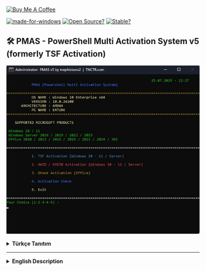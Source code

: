 <a href="https://buymeacoffee.com/abdullaherturk" target="_blank"><img src="https://cdn.buymeacoffee.com/buttons/v2/default-yellow.png" alt="Buy Me A Coffee" style="height: 60px !important;width: 217px !important;" ></a>

[![made-for-windows](https://img.shields.io/badge/Made%20for-Windows-with-love-00A4E3.svg?style=flat&logo=microsoft)](https://www.microsoft.com/)
[![Open Source?](https://img.shields.io/badge/Open%20source%3F-Of%20course%21%20%E2%9D%A4-009e0a.svg?style=flat)](https://github.com/abdullah-erturk/pmas/)
[![Stable?](https://img.shields.io/badge/Release_Download_Link-v5%2E0%2E0%20%7C%20Stable-009e0a.svg?style=flat)](https://github.com/abdullah-erturk/pmas/releases)

## 🛠️ PMAS - PowerShell Multi Activation System v5 (formerly TSF Activation)

![sample](https://raw.githubusercontent.com/abdullah-erturk/pmas/refs/heads/main/preview.jpg)

<details>
<summary><strong>Türkçe Tanıtım</strong></summary>

## Teşekkür
* Projede kullanılan LibTSforge.dll dosyasını geliştiren [MASSGRAVE](https://github.com/massgravel/TSforge) ekibine çok teşekkürler 🎉
* PowerShell betiğini hazırlamamda bana ilham veren (MDL) **Dark Vador**'a özel teşekkür 🎉

# 🔐 PMAS v5 [Powershell Multi Activation System]

> Bu gelişmiş PowerShell scripti, Windows ve Office ürünlerini lisanslamak için tasarlanmış esnek ve modüler bir çözümdür. TSF yöntemi için Windows ve Office lisanslamasında `LibTSforge.dll` adlı özel bir .NET kütüphanesini bellekten çalıştırır. Ayrıca HWID ve Ohook aktivasyon yöntemlerini de destekleyen full paket bir aktivasyon aracıdır.

Powershell komut satırı üzerinden çalıştırmak için:
1.   **PowerShell Açın**  
	Bunu yapmak için Windows tuşu + X'e basın, ardından PowerShell veya Terminal'i seçin.

2.   **Aşağıdaki kodu kopyalayıp yapıştırın ve Enter tuşuna basın.**  
```
irm tinyurl.com/getpmas | iex
```
---

## 🚀 Özellikler
- **Tam Otomatik Aktivasyon**  
- **GUI destekli sezgisel arayüz (PowerShell tabanlı menü - TSF)**
- **Base64 üzerinden gömülü script çözme (decode)**
- **İnternet bağlantısı kontrolü ve hata toleransı**
- **Yalnızca Windows 10/11 ve Server 2016+ destekli**

---

## 🖥️ Desteklenen Ürünler

### Windows:
- Windows 10 (tüm sürümler)
- Windows 11 (tüm sürümler)
- Windows Server 2016 / 2019 / 2022 / 2025

### Office:
- Office 2010 / 2013 / 2016 / 2019 / 2021 / 2024 / 365

---

⛔ Desteklenmeyen sistemler:
* Windows 7 / 8 / 8.1 (resmî destek sona erdi, PowerShell ve .NET sürümleri yetersiz olabilir)
* Windows XP / Vista (PowerShell 5.1 çalıştırılamaz)
* ARM tabanlı Windows sürümleri (DLL yüklemesi başarısız olabilir)
* Bu sürümlerde bazı Powershell kodları desteklenmediği için betik dosyası hata verebilir.
---

## 🔐 Aktivasyon Yöntemleri ve Açıklamaları

### 1️⃣ TSF Aktivasyon
Bu yöntem telefonla etkinleştirilebilen Windows ve Office ürünlerini MAK-RETAIL-OEM yöntemiyle kalıcı olarak etkinleştirir. 
Kullanım esnasında internet bağlantısı yoksa KMS Lisans yöntemiyle lisans ataması gerçekleştirir ve süresi 4000 yılı aşkındır.
> 📶 **TSF yöntemi internet gerektirir.**
> 📶 **TSF-KMS4k yöntemi internetsiz çalışabilir.**
---

### 2️⃣ HWID / KMS38 Aktivasyon
**(Donanım tabanlı dijital lisanslama)**  
HWID (Hardware ID) yöntemi Microsoft’un dijital lisans sistemini taklit eder. Tek seferlik aktivasyon sonrasında Microsoft hesabıyla eşleştiğinde kalıcı olur. KMS38 ise KMS lisansını 2038 yılına kadar uzatır.  
> 🌐 **HWID yöntemi internet gerektirir.**
> 🌐 **KMS38 yöntemi internetsiz çalışabilir.**

---

### 3️⃣ Ohook Aktivasyon (Office)
Ohook yöntemi bir dll dosyasının manipülasyonu ile Office sürümünü kalıcı olacak şekilde abonelikle etkinleştirilmiş gibi gösterir.
> 📴 **Ohook yöntemi internetsiz çalışabilir.**

---

### 4️⃣ Aktivasyon Kontrolü
Yüklü Windows ve Office ürünlerinin lisans durumunu detaylı olarak raporlar.  
KMS bağlantı, kalan süre, sürüm tipi ve lisans durumu gibi bilgiler sağlar.

---

## ⚙️ Sistem Gereksinimleri

- **İşletim Sistemi:** Sadece Windows 10, Windows 11 veya Windows Server 2016 ve üzeri
- **Mimari:** Yalnızca 64-bit desteklenir
- **Yönetici Yetkisi:** Gerekli
- **PowerShell:** v5.1 veya üzeri

---

## 📦 Kurulum ve Kullanım

1. PMAS v5 script dosyasını indirin.
2. Sağ tıklayıp **"Yönetici olarak çalıştırın"**.
3. Açılan PowerShell menüsünden dilediğiniz aktivasyon modunu seçin:
    - `1` - TSF
    - `2` - HWID/KMS38
    - `3` - Ohook
    - `4` - Aktivasyon Kontrolü
    - `5` - Çıkış

---

## 🧪 Güvenlik Notu

Bu script, **ticari olmayan** amaçlarla eğitim, test ve bireysel kullanım için tasarlanmıştır. Lisans koşullarınıza uygun olarak kullanınız.  

---

## 🧬 Katkıda Bulun

İyileştirme önerileri, hata raporları ve katkılar için GitHub üzerinde pull request gönderebilir veya issue açabilirsiniz.

---

## 📜 Lisans

Bu script yalnızca kişisel kullanım ve eğitim içindir. Microsoft ürünleri için lisanslama işlemleri, yürürlükteki kullanım şartlarına uygun olarak yapılmalıdır.

</details>

---

<details>
<summary><strong>English Description</strong></summary>

## Thanks

* Huge thanks to the [MASSGRAVE](https://github.com/massgravel/TSforge) team for developing the `LibTSforge.dll` file used in this project 🎉
* Special thanks to **Dark Vador** (from MDL) for the inspiration in creating this PowerShell script 🎉

# 🔐 PMAS v5 [Powershell Multi Activation System]

> This advanced PowerShell script is a flexible and modular solution designed for licensing Windows and Office products. It runs a custom .NET library called "LibTSforge.dll" from memory for the TSF method of licensing Windows and Office. It's a full-service activation tool that also supports HWID and Ohook activation methods.

To run via powershell command line:
1.   **Open PowerShell**  
	To do that, press the Windows key + X, then select PowerShell or Terminal.

2.   **Copy and paste the code below, then press Enter.**  
```
irm tinyurl.com/getpmas | iex
```
---

## 🚀 Features

- **Fully automated activation**
- **GUI-assisted interactive PowerShell menu (TSF)**
- **Base64 embedded script decoding**
- **Internet connection check & fallback mechanisms**
- **Supports only Windows 10/11 and Server 2016+**

---

## 🖥️ Supported Products

### Windows:
- Windows 10 (all editions)
- Windows 11 (all editions)
- Windows Server 2016 / 2019 / 2022 / 2025

### Office:
- Office 2010 / 2013 / 2016 / 2019 / 2021 / 2024 / 365

---

⛔ Unsupported Systems:

* Windows 7 / 8 / 8.1 (official support ended; PowerShell and .NET versions may be insufficient)
* Windows XP / Vista (PowerShell 5.1 cannot run)
* ARM-based Windows versions (DLL loading may fail)

The script may throw errors on these systems due to lack of PowerShell feature support.
---

## 🔐 Activation Methods Explained

### 1️⃣ TSF Activation
This method permanently activates Windows and Office products that can be activated by phone using the MAK-RETAIL-OEM method.

If there is no internet connection during use, the license is assigned using the KMS License method, and its validity period is over 4000 years.
> 📶 **The TSF method requires an internet connection.**
> 📶 **The TSF-KMS4k method can work without an internet connection.**
---

### 2️⃣ HWID / KMS38 Activation
**(Hardware-Based Digital Licensing)**
The HWID (Hardware ID) method mimics Microsoft's digital license system. After a one-time activation, it becomes permanent when it matches a Microsoft account. KMS38, on the other hand, extends the KMS license until 2038.
> 🌐 **The HWID method requires an internet connection.**
> 🌐 **The KMS38 method can work without an internet connection.**

---

### 3️⃣ Ohook Activation (Office)
The Ohook method manipulates a DLL file to make the Office version appear permanently activated through a subscription.
> 📴 **The Ohook method can work without an internet connection.**

---

### 4️⃣ Activation Check  
Displays current activation status for installed Windows and Office products — including channel type, license status, and remaining grace periods.

---

## ⚙️ System Requirements

- **Operating System:** Windows 10, 11, or Server 2016 and above
- **Architecture:** 64-bit only
- **Admin Rights:** Required
- **PowerShell:** v5.1 or newer

---

## 📦 How to Use

1. Download the PMAS v5 script.
2. Right-click and select **"Run as Administrator"**.
3. Use the interactive PowerShell menu to choose:
    - `1` - TSF
    - `2` - HWID/KMS38
    - `3` - Ohook
    - `4` - Activation Check
    - `5` - Exit

---

## 🧪 Safety Notice

This script is for **educational and personal use only**. Please ensure compliance with applicable licensing terms before use.

---

## 🧬 Contribute

Suggestions, improvements, and pull requests are welcome via GitHub.

---

## 📜 License

This script is for personal and educational use only. Activation of Microsoft products must be done in accordance with applicable license terms.

</details>
